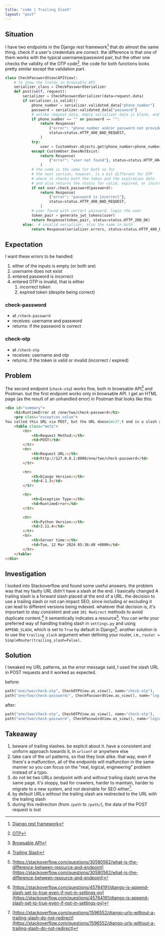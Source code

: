 ```yaml
---
title: "code | Trailing Slash"
layout: "post"
---
```


## Situation
I have two endpoints in the Django rest framework[^1] that do almost the same thing. check if a user's credentials are correct. the difference is that one of them works with the typical username/password pair, but the other one checks the validity of the OTP code[^2]. the code for both functions looks pretty similar except the validation part.

```python
class CheckPasswordView(APIView):
	# to show the fields in browsable API
    serializer_class = CheckPasswordSerializer
    def post(self, request):
        serializer = CheckPasswordSerializer(data=request.data)
        if serializer.is_valid():
            phone_number = serializer.validated_data["phone_number"]
            password = serializer.validated_data["password"]
			# unlike request data, empty serializer data is blank, and not None
            if phone_number == "" or password == "":
                return Response(
                    {"error": "phone_number and/or password not provided"},
                    status=status.HTTP_400_BAD_REQUEST,
                )
            try:
                user = CustomUser.objects.get(phone_number=phone_number)
            except CustomUser.DoesNotExist:
                return Response(
                    {"error": "user not found"}, status=status.HTTP_404_NOT_FOUND
                )
			# the code is the same for both so far
			# the next section, however, is a bit different for OTP
			# where it checks both the token and the expiration date
			# and also returns the status for valid, expired, or incorrect tokens			
            if not user.check_password(password):
                return Response(
                    {"error": "password is incorrect"},
                    status=status.HTTP_400_BAD_REQUEST,
                )
            # user found with correct password. login the user
            token_pair = generate_jwt_tokens(user)
            return Response(token_pair, status=status.HTTP_200_OK)
        else:  # invalid serializer, also the same in both
            return Response(serializer.errors, status=status.HTTP_400_BAD_REQUEST)

```

## Expectation
I want these errors to be handled:
1. either of the inputs is empty (or both are)
2. username does not exist
3. entered password is incorrect
4. entered OTP is invalid, that is either
	1. incorrect token
	2. expired token (despite being correct)

### check-password
- at `/check-password`
- receives: username and password
- returns: if the password is correct

### check-otp
- at `/check-otp`
- receives: username and otp
- returns: if the token is valid or invalid (incorrect / expired)

## Problem
The second endpoint (`check-otp`) works fine, both in browsable API[^3] and Postman<i class="fa-solid fa-user-astronaut"></i>. but the first endpoint works only in browsable API. I get an HTML page (as the result of an unhandled error) in Postman that looks like this:

```html
<div id="summary">
	<h1>RuntimeError at /one/two/check-password</h1>
	<pre class="exception_value">
You called this URL via POST, but the URL doesn&#x27;t end in a slash and you have APPEND_SLASH set. Django can&#x27;t redirect to the slash URL while maintaining POST data. Change your form to point to 127.0.0.1:8000/one/two/check-password/ (note the trailing slash), or set APPEND_SLASH=False in your Django settings.</pre>
	<table class="meta">
		<tr>
			<th>Request Method:</th>
			<td>POST</td>
		</tr>
		<tr>
			<th>Request URL:</th>
			<td>http://127.0.0.1:8000/one/two/check-password</td>
		</tr>

		<tr>
			<th>Django Version:</th>
			<td>4.1.3</td>
		</tr>

		<tr>
			<th>Exception Type:</th>
			<td>RuntimeError</td>
		</tr>

		<tr>
			<th>Python Version:</th>
			<td>3.11.4</td>
		</tr>
		<tr>
			<th>Server time:</th>
			<td>Tue, 12 Mar 2024 05:36:40 +0000</td>
		</tr>
	</table>
</div>
```

## Investigation
I looked into Stackoverflow and found some useful answers. the problem was that my faulty URL didn't have a slash at the end. I basically changed 
A trailing slash is a forward slash placed at the end of a URL. the decision to use a trailing slash or not can impact SEO, since including or excluding it can lead to different versions being indexed. whatever that decision is, it's important to stay consistent and use `301 Redirect` methods to avoid duplicate content.[^5] it semantically indicates a resource[^6].
You can write your preferred way of handling trailing slash in `settings.py` and using `APPEND_SLASH`, which is set to `True` by default in Django[^7]. another solution is to use the `trailing_slash` argument when defining your router, i.e., `router = SimpleRouter(trailing_slash=False)`.

## Solution
I tweaked my URL patterns, as the error message said, I used the slash URL in POST requests and it worked as expected.

before:
```python
path("one/two/check-otp", CheckOTPView.as_view(), name="check-otp"),
path("one/two/check-password/", CheckPasswordView.as_view(), name="login"),
```

after:
```python
path("one/two/check-otp", CheckOTPView.as_view(), name="check-otp"),
path("one/two/check-password", CheckPasswordView.as_view(), name="login"),
```

## Takeaway
1. beware of trailing slashes. be explicit about it. have a consistent and uniform approach towards it, in `urlconf` or anywhere else
2. take care of the url patterns, so that they look alike. that way, even if there's a malfunction, all of the endpoints will malfunction in the same manner so you can focus on the "real, logical, engineering" problem instead of a typo.
3. do not let two URLs (endpoint with and without trailing slash) serve the same page. it's sloppy, bad for crawlers, harder to maintain, harder to migrate to a new system, and not desirable for SEO either[^4].
4. by default URLs without the trailing slash are redirected to the URL with the trailing slash
5. during this redirection (from `/path` to `/path/`), the data of the POST request is lost

[^1]: [Django rest framework](https://www.django-rest-framework.org)
[^2]: [OTP](https://en.wikipedia.org/wiki/One-time_password)
[^3]: [Browsable API](https://www.django-rest-framework.org/topics/browsable-api)
[^4]: [https://stackoverflow.com/questions/1596552/django-urls-without-a-trailing-slash-do-not-redirect](https://stackoverflow.com/questions/1596552/django-urls-without-a-trailing-slash-do-not-redirect)
[^5]: [Trailing Slash](https://searchfacts.com/url-trailing-slash/)
[^6]: [https://stackoverflow.com/questions/30580562/what-is-the-difference-between-resource-and-endpoint](https://stackoverflow.com/questions/30580562/what-is-the-difference-between-resource-and-endpoint)
[^7]: [https://stackoverflow.com/questions/45784191/django-is-append-slash-set-to-true-even-if-not-in-settings-py](https://stackoverflow.com/questions/45784191/django-is-append-slash-set-to-true-even-if-not-in-settings-py)
